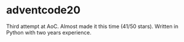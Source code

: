 # adventcode20
Third attempt at AoC. Almost made it this time (41/50 stars). Written in Python with two years experience.

